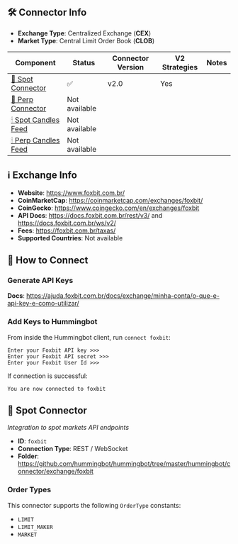 ## 🛠 Connector Info

- **Exchange Type**: Centralized Exchange (**CEX**)
- **Market Type**: Central Limit Order Book (**CLOB**)

| Component | Status | Connector Version | V2 Strategies | Notes |
| --------- | ------ | ----------------- |  ------------ | ----- |
| [🔀 Spot Connector](#spot-connector) | ✅ | v2.0  | Yes | |
| [🔀 Perp Connector](#perp-connector) | Not available |
| [🕯 Spot Candles Feed](#spot-candles-feed) | Not available  |
| [🕯 Perp Candles Feed](#perp-candles-feed) | Not available  |


## ℹ️ Exchange Info

- **Website**: <https://www.foxbit.com.br/>
- **CoinMarketCap**: <https://coinmarketcap.com/exchanges/foxbit/>
- **CoinGecko**: <https://www.coingecko.com/en/exchanges/foxbit>
- **API Docs**: <https://docs.foxbit.com.br/rest/v3/> and <https://docs.foxbit.com.br/ws/v2/>
- **Fees**: <https://foxbit.com.br/taxas/>
- **Supported Countries**: Not available

## 🔑 How to Connect

### Generate API Keys

**Docs**: <https://ajuda.foxbit.com.br/docs/exchange/minha-conta/o-que-e-api-key-e-como-utilizar/>

### Add Keys to Hummingbot

From inside the Hummingbot client, run `connect foxbit`:

```
Enter your Foxbit API key >>>
Enter your Foxbit API secret >>>
Enter your Foxbit User Id >>>
```

If connection is successful:

```
You are now connected to foxbit
```


## 🔀 Spot Connector
*Integration to spot markets API endpoints*

- **ID**: `foxbit`
- **Connection Type**: REST / WebSocket
- **Folder**: <https://github.com/hummingbot/hummingbot/tree/master/hummingbot/connector/exchange/foxbit>

### Order Types

This connector supports the following `OrderType` constants:

- `LIMIT`
- `LIMIT_MAKER`
- `MARKET`